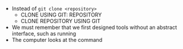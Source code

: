 - Instead of `git clone <repository>`
	- CLONE USING GIT: REPOSITORY
	- CLONE REPOSITORY USING GIT
- We must remember that we first designed tools without an abstract interface, such as running 
- The computer looks at the command